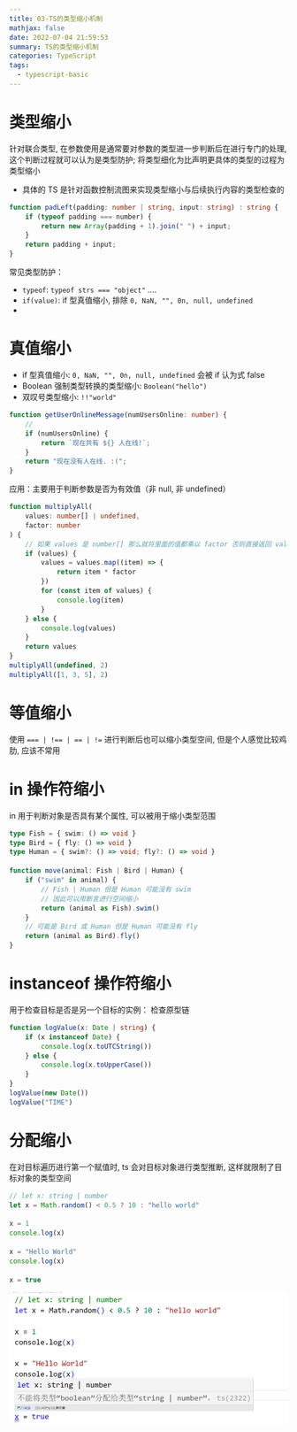 ```yaml
---
title: 03-TS的类型缩小机制
mathjax: false
date: 2022-07-04 21:59:53
summary: TS的类型缩小机制
categories: TypeScript
tags:
  - typescript-basic
---
```

# 类型缩小

针对联合类型, 在参数使用是通常要对参数的类型进一步判断后在进行专门的处理, 这个判断过程就可以认为是类型防护; 将类型细化为比声明更具体的类型的过程为类型缩小
- 具体的 TS 是针对函数控制流图来实现类型缩小与后续执行内容的类型检查的

```ts
function padLeft(padding: number | string, input: string) : string {
    if (typeof padding === number) {
        return new Array(padding + 1).join(" ") + input;
    }
    return padding + input;
}
```

常见类型防护：
- `typeof`: `typeof strs === "object"` ....
- `if(value)`: if 型真值缩小, 排除 `0, NaN, "", 0n, null, undefined`
- 

# 真值缩小

- if 型真值缩小: `0, NaN, "", 0n, null, undefined` 会被 if 认为式 false
- Boolean 强制类型转换的类型缩小: `Boolean("hello")`
- 双叹号类型缩小: `!!"world"`

```ts
function getUserOnlineMessage(numUsersOnline: number) {
    // 
    if (numUsersOnline) {
        return `现在共有 ${} 人在线!`;
    }
    return "现在没有人在线. :(";
}
```

应用：主要用于判断参数是否为有效值（非 null, 非 undefined）

```ts
function multiplyAll(
    values: number[] | undefined,
    factor: number
) {
    // 如果 values 是 number[] 那么就将里面的值都乘以 factor 否则直接返回 values
    if (values) {
        values = values.map((item) => {
            return item * factor
        })
        for (const item of values) {
            console.log(item)
        }
    } else {
        console.log(values)
    }
    return values
} 
multiplyAll(undefined, 2)
multiplyAll([1, 3, 5], 2)
```

# 等值缩小

使用 `=== | !== | == | !=` 进行判断后也可以缩小类型空间, 但是个人感觉比较鸡肋, 应该不常用

# in 操作符缩小

in 用于判断对象是否具有某个属性, 可以被用于缩小类型范围

```ts
type Fish = { swim: () => void }
type Bird = { fly: () => void }
type Human = { swim?: () => void; fly?: () => void }

function move(animal: Fish | Bird | Human) {
    if ("swim" in animal) {
        // Fish | Human 但是 Human 可能没有 swim
        // 因此可以用断言进行空间缩小
        return (animal as Fish).swim()
    }
    // 可能是 Bird 或 Human 但是 Human 可能没有 fly
    return (animal as Bird).fly()
}
```

# instanceof 操作符缩小

用于检查目标是否是另一个目标的实例： 检查原型链

```ts
function logValue(x: Date | string) {
    if (x instanceof Date) {
        console.log(x.toUTCString())
    } else {
        console.log(x.toUpperCase())
    }
}
logValue(new Date())
logValue("TIME")
```

# 分配缩小

在对目标遍历进行第一个赋值时, ts 会对目标对象进行类型推断, 这样就限制了目标对象的类型空间

```ts
// let x: string | number
let x = Math.random() < 0.5 ? 10 : "hello world"

x = 1
console.log(x)

x = "Hello World"
console.log(x)

x = true
```
![](https://raw.githubusercontent.com/Coming98/pictures/main/202207042148443.png)